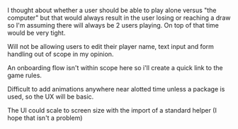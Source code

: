 I thought about whether a user should be able to play alone versus "the computer" but that would always result in the user losing or reaching a draw so I'm assuming there will always be 2 users playing. On top of that time would be very tight.

Will not be allowing users to edit their player name, text input and form handling out of scope in my opinion.

An onboarding flow isn't within scope here so i'll create a quick link to the game rules.

Difficult to add animations anywhere near alotted time unless a package is used, so the UX will be basic.

The UI could scale to screen size with the import of a standard helper (I hope that isn't a problem)
